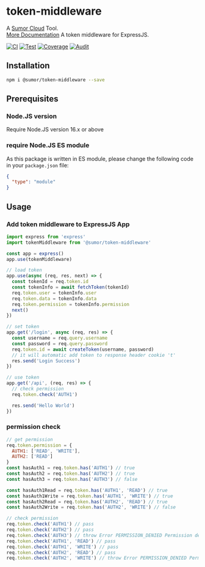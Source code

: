 # token-middleware

A [Sumor Cloud](https://sumor.cloud) Tool.  
[More Documentation](https://sumor.cloud/token-middleware)
A token middleware for ExpressJS.

[![CI](https://github.com/sumor-cloud/token-middleware/actions/workflows/ci.yml/badge.svg)](https://github.com/sumor-cloud/token-middleware/actions/workflows/ci.yml)
[![Test](https://github.com/sumor-cloud/token-middleware/actions/workflows/ut.yml/badge.svg)](https://github.com/sumor-cloud/token-middleware/actions/workflows/ut.yml)
[![Coverage](https://github.com/sumor-cloud/token-middleware/actions/workflows/coverage.yml/badge.svg)](https://github.com/sumor-cloud/token-middleware/actions/workflows/coverage.yml)
[![Audit](https://github.com/sumor-cloud/token-middleware/actions/workflows/audit.yml/badge.svg)](https://github.com/sumor-cloud/token-middleware/actions/workflows/audit.yml)

## Installation

```bash
npm i @sumor/token-middleware --save
```

## Prerequisites

### Node.JS version

Require Node.JS version 16.x or above

### require Node.JS ES module

As this package is written in ES module,
please change the following code in your `package.json` file:

```json
{
  "type": "module"
}
```

## Usage

### Add token middleware to ExpressJS App

```javascript
import express from 'express'
import tokenMiddleware from '@sumor/token-middleware'

const app = express()
app.use(tokenMiddleware)

// load token
app.use(async (req, res, next) => {
  const tokenId = req.token.id
  const tokenInfo = await fetchToken(tokenId)
  req.token.user = tokenInfo.user
  req.token.data = tokenInfo.data
  req.token.permission = tokenInfo.permission
  next()
})

// set token
app.get('/login', async (req, res) => {
  const username = req.query.username
  const password = req.query.password
  req.token.id = await createToken(username, password)
  // it will automatic add token to response header cookie 't'
  res.send('Login Success')
})

// use token
app.get('/api', (req, res) => {
  // check permission
  req.token.check('AUTH1')

  res.send('Hello World')
})
```

### permission check

```javascript
// get permission
req.token.permission = {
  AUTH1: ['READ', 'WRITE'],
  AUTH2: ['READ']
}
const hasAuth1 = req.token.has('AUTH1') // true
const hasAuth2 = req.token.has('AUTH2') // true
const hasAuth3 = req.token.has('AUTH3') // false

const hasAuth1Read = req.token.has('AUTH1', 'READ') // true
const hasAuth1Write = req.token.has('AUTH1', 'WRITE') // true
const hasAuth2Read = req.token.has('AUTH2', 'READ') // true
const hasAuth2Write = req.token.has('AUTH2', 'WRITE') // false

// check permission
req.token.check('AUTH1') // pass
req.token.check('AUTH2') // pass
req.token.check('AUTH3') // throw Error PERMISSION_DENIED Permission denied: AUTH3
req.token.check('AUTH1', 'READ') // pass
req.token.check('AUTH1', 'WRITE') // pass
req.token.check('AUTH2', 'READ') // pass
req.token.check('AUTH2', 'WRITE') // throw Error PERMISSION_DENIED Permission denied: AUTH2=WRITE
```
